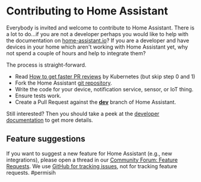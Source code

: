 # Contributing to Home Assistant

Everybody is invited and welcome to contribute to Home Assistant. There is a lot to do...if you are not a developer perhaps you would like to help with the documentation on [home-assistant.io](https://home-assistant.io/)? If you are a developer and have devices in your home which aren't working with Home Assistant yet, why not spend a couple of hours and help to integrate them?

The process is straight-forward.

 - Read [How to get faster PR reviews](https://github.com/kubernetes/community/blob/master/contributors/guide/pull-requests.md#best-practices-for-faster-reviews) by Kubernetes (but skip step 0 and 1)
 - Fork the Home Assistant [git repository](https://github.com/home-assistant/core).
 - Write the code for your device, notification service, sensor, or IoT thing.
 - Ensure tests work.
 - Create a Pull Request against the [**dev**](https://github.com/home-assistant/core/tree/dev) branch of Home Assistant.

Still interested? Then you should take a peek at the [developer documentation](https://developers.home-assistant.io/) to get more details.

## Feature suggestions

If you want to suggest a new feature for Home Assistant (e.g., new integrations), please open a thread in our [Community Forum: Feature Requests](https://community.home-assistant.io/c/feature-requests).
We use [GitHub for tracking issues](https://github.com/home-assistant/core/issues), not for tracking feature requests.
#permisih 
